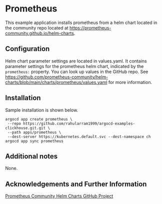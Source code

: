 # Prometheus

This example application installs prometheus from a
helm chart located in the community repo located at
https://prometheus-community.github.io/helm-charts. 

## Configuration

Helm chart parameter settings are located in values.yaml. It contains
parameter settings for the prometheus helm chart, indicated by the
`prometheus:` property.  You can look up values in the GitHub repo. See
https://github.com/prometheus-community/helm-charts/blob/main/charts/prometheus/values.yaml
for more information.

## Installation

Sample installation is shown below. 

```
argocd app create prometheus \
 --repo https://github.com/rahularram1999/argocd-examples-clickhouse.git.git \
 --path apps/prometheus \
 --dest-server https://kubernetes.default.svc --dest-namespace ch
argocd app sync prometheus 
```

## Additional notes

None. 

## Acknowledgements and Further Information

[Prometheus Community Helm Charts GitHub Project](https://github.com/prometheus-community/helm-charts)

